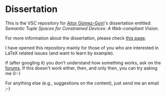 Dissertation 
============

This is the VSC repository for [Aitor Gómez-Goiri](http://gomezgoiri.net)'s dissertation entitled: _Semantic Tuple Spaces for Constrained Devices: A Web-compliant Vision_.

For more information about the dissertation, please check [this page](http://gomezgoiri.net/publications/gomezgoiri-semantic.html).

I have opened this repository mainly for those of you who are interested in LaTeX related issues (and want to learn by example).

If (after googling it) you don't understand how something works, ask on the [forums](http://tex.stackexchange.com/).
If this doesn't work either, then, and only then, you can try asking me 0:-)


For anything else (e.g., suggestions on the content), just send me an email ;-)